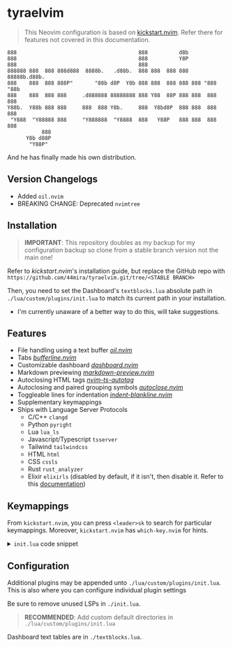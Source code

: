 
# tyraelvim

> This Neovim configuration is based on [kickstart.nvim](https://github.com/nvim-lua/kickstart.nvim).
> Refer there for features not covered in this documentation.

    888                                       888          d8b
    888                                       888          Y8P
    888                                       888
    888888 888  888 888d888  8888b.   .d88b.  888 888  888 888 88888b.d88b.
    888    888  888 888P"       "88b d8P  Y8b 888 888  888 888 888 "888 "88b
    888    888  888 888     .d888888 88888888 888 Y88  88P 888 888  888  888
    Y88b.  Y88b 888 888     888  888 Y8b.     888  Y8bd8P  888 888  888  888
     "Y888  "Y88888 888     "Y888888  "Y8888  888   Y88P   888 888  888  888
               888
          Y8b d88P
           "Y88P"
    
And he has finally made his own distribution.

## Version Changelogs

- Added `oil.nvim`
- BREAKING CHANGE: Deprecated `nvimtree`

## Installation

> **IMPORTANT**: This repository doubles as my backup for my configuration backup so clone from a stable branch version not the main one!

Refer to *kickstart.nvim*'s installation guide, but replace the GitHub repo with `https://github.com/44mira/tyraelvim.git/tree/<STABLE BRANCH>`

Then, you need to set the Dashboard's `textblocks.lua` absolute path in `./lua/custom/plugins/init.lua` to match its current path in your installation.
- I'm currently unaware of a better way to do this, will take suggestions.

## Features

- File handling using a text buffer *[oil.nvim](https://github.com/stevearc/oil.nvim)*
- Tabs *[bufferline.nvim](https://github.com/akinsho/bufferline.nvim)*
- Customizable dashboard *[dashboard.nvim](https://github.com/MeanderingProgrammer/dashboard.nvim)*
- Markdown previewing *[markdown-preview.nvim](https://github.com/iamcco/markdown-preview.nvim)*
- Autoclosing HTML tags *[nvim-ts-autotag](https://github.com/windwp/nvim-ts-autotag)*
- Autoclosing and paired grouping symbols *[autoclose.nvim](https://github.com/m4xshen/autoclose.nvim)*
- Toggleable lines for indentation *[indent-blankline.nvim](https://github.com/lukas-reineke/indent-blankline.nvim)*
- Supplementary keymappings
- Ships with Language Server Protocols
    - C/C++ `clangd`
    - Python `pyright`
    - Lua `lua_ls`
    - Javascript/Typescript `tsserver`
    - Tailwind `tailwindcss`
    - HTML `html`
    - CSS `cssls`
    - Rust `rust_analyzer`
    - Elixir `elixirls` (disabled by default, if it isn't, then disable it. Refer to this [documentation](https://github.com/neovim/nvim-lspconfig/blob/master/doc/server_configurations.md#elixirls))

## Keymappings

From `kickstart.nvim`, you can press `<leader>sk` to search for particular keymappings. Moreover, `kickstart.nvim` has `which-key.nvim` for hints.

<details>
    <summary> <code>init.lua</code> code snippet</summary>

```lua
-- ./init.lua

-- shorthand for binding keymap
local bind = vim.keymap.set

-- Toggle the NvimTree (Replaced by oil.nvim)
-- bind('n', '<leader>f', '<cmd>NvimTreeToggle<CR>', { desc = 'Open [F]ile Tree' })

-- Open an Oil buffer
bind('n', '<leader>f', '<cmd>Oil --float<CR>', { desc = 'Open [F]ile explorer buffer' })

-- Toggle lines for indented
bind('n', '<leader>i', '<cmd>IBLToggle<CR>', { desc = 'Toggle [I]ndent Blank Line' })

-- Additional normal bind shortcut for ergonomics
bind('i', 'jk', '<Esc>', { desc = 'Normal mode' })

-- Close a tab
bind('n', '<leader>bd', '<cmd>bd<CR>', { desc = '[B]uffer [D]elete' })

-- Cycle through tabs
bind('n', '<leader>[', '<cmd>BufferLineCyclePrev<CR>', { desc = '[[] Previous Buffer' })
bind('n', '<leader>]', '<cmd>BufferLineCycleNext<CR>', { desc = '[]] Next Buffer' })

-- Rearrange tabs
bind('n', '<leader>}', '<cmd>BufferLineMoveNext<CR>', { desc = '[}] Forward Buffer' })
bind('n', '<leader>{', '<cmd>BufferLineMovePrev<CR>', { desc = '[{] Backward Buffer' })

-- Jump to tab (Alt-1 to Alt-9)
for i = 1, 9 do
  bind('n', ('<M-%d>'):format(i), ('<cmd>BufferLineGoToBuffer %d<CR>'):format(i), { desc = ('Go to Buffer [%d]'):format(i) })
end

-- Markdown preview
bind('n', 'md', '<cmd>MarkdownPreviewToggle<CR>', { desc = 'Preview [M]ark[d]own' })
```
</details>

## Configuration

Additional plugins may be appended unto `./lua/custom/plugins/init.lua`. This is also where you can configure individual plugin settings

Be sure to remove unused LSPs in `./init.lua`.

> **RECOMMENDED**: Add custom default directories in `./lua/custom/plugins/init.lua`

Dashboard text tables are in `./textblocks.lua`.
